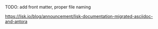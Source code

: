 TODO: add front matter, proper file naming

https://lisk.io/blog/announcement/lisk-documentation-migrated-asciidoc-and-antora


